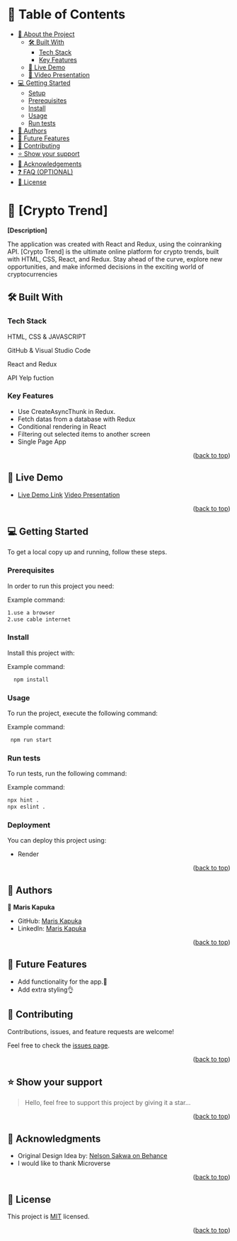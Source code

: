 # 📗 Table of Contents

- [📖 About the Project](#about-project)
  - [🛠 Built With](#built-with)
    - [Tech Stack](#tech-stack)
    - [Key Features](#key-features)
  - [🚀 Live Demo](#live-demo)
  - [🔭 Video Presentation](#video)
- [💻 Getting Started](#getting-started)
  - [Setup](#setup)
  - [Prerequisites](#prerequisites)
  - [Install](#install)
  - [Usage](#usage)
  - [Run tests](#run-tests)
- [👥 Authors](#authors)
- [🔭 Future Features](#future-features)
- [🤝 Contributing](#contributing)
- [⭐️ Show your support](#support)
- [🙏 Acknowledgements](#acknowledgements)
- [❓ FAQ (OPTIONAL)](#faq)
- [📝 License](#license)

<!-- PROJECT DESCRIPTION -->

# 📖 [Crypto Trend] <a name="about-project"></a>

**[Description]**

The application was created with React and Redux, using the coinranking API.
[Crypto Trend] is the ultimate online platform for crypto trends, built with HTML, CSS, React, and Redux. Stay ahead of the curve, explore new opportunities, and make informed decisions in the exciting world of cryptocurrencies

## 🛠 Built With <a name="built-with"></a>

### Tech Stack <a name="tech-stack"></a>

HTML, CSS & JAVASCRIPT

GitHub & Visual Studio Code

React and Redux

API Yelp fuction

<!-- Features -->

### Key Features <a name="key-features"></a>

- Use CreateAsyncThunk in Redux.
- Fetch datas from a database with Redux
- Conditional rendering in React
- Filtering out selected items to another screen
- Single Page App

<p align="right">(<a href="#readme-top">back to top</a>)</p>

<!-- LIVE DEMO -->

## 🚀 Live Demo <a name="live-demo"></a>

- [Live Demo Link]()
  [Video Presentation]()

<p align="right">(<a href="#readme-top">back to top</a>)</p>

<!-- GETTING STARTED -->

## 💻 Getting Started <a name="getting-started"></a>

To get a local copy up and running, follow these steps.

### Prerequisites

In order to run this project you need:

Example command:

```sh
1.use a browser
2.use cable internet
```

### Install

Install this project with:

Example command:

```sh
  npm install
```

### Usage

To run the project, execute the following command:

Example command:

```sh
 npm run start
```

### Run tests

To run tests, run the following command:

Example command:

```sh
npx hint .
npx eslint .
```

### Deployment

You can deploy this project using:

- Render

<p align="right">(<a href="#readme-top">back to top</a>)</p>

<!-- AUTHORS -->

## 👥 Authors <a name="authors"></a>

👤 **Maris Kapuka**

- GitHub: [Maris Kapuka](https://github.com/riskmaris)
- LinkedIn: [Maris Kapuka](in/maris-kapuka-375ba1263)

<p align="right">(<a href="#readme-top">back to top</a>)</p>

## 🔭 Future Features <a name="future-features"></a>

- Add functionality for the app.🚀
- Add extra styling👌

<!-- CONTRIBUTING -->

## 🤝 Contributing <a name="contributing"></a>

Contributions, issues, and feature requests are welcome!

Feel free to check the [issues page](../../issues/).

<p align="right">(<a href="#readme-top">back to top</a>)</p>

<!-- SUPPORT -->

## ⭐️ Show your support <a name="support"></a>

> Hello, feel free to support this project by giving it a star...

<p align="right">(<a href="#readme-top">back to top</a>)</p>

<!-- ACKNOWLEDGEMENTS -->

## 🙏 Acknowledgments <a name="acknowledgements"></a>

- Original Design Idea by: [Nelson Sakwa on Behance](https://www.behance.net/sakwadesignstudio)
- I would like to thank Microverse

<p align="right">(<a href="#readme-top">back to top</a>)</p>

<!-- LICENSE -->

## 📝 License <a name="license"></a>

This project is [MIT](./LICENSE) licensed.

<p align="right">(<a href="#readme-top">back to top</a>)</p>